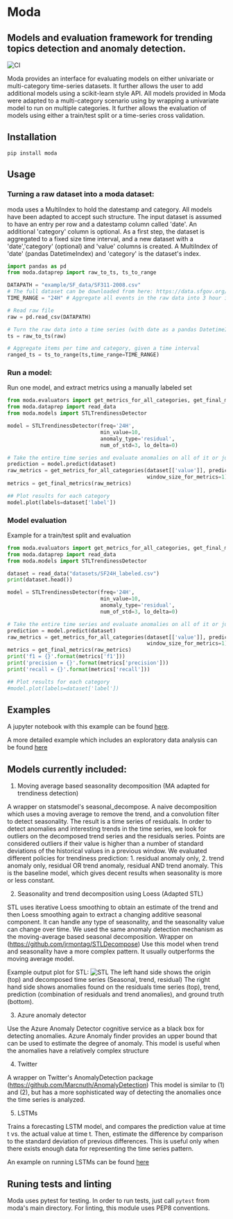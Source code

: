 # Moda
## Models and evaluation framework for trending topics detection and anomaly detection.

![CI](https://github.com/omri374/moda/workflows/CI/badge.svg?branch=master)

Moda provides an interface for evaluating models on either univariate or multi-category time-series datasets. It further allows the user to add additional models using a scikit-learn style API. All models provided in Moda were adapted to a multi-category scenario using by wrapping a univariate model to run on multiple categories. It further allows the evaluation of models using either a train/test split or a time-series cross validation.

## Installation
`pip install moda`

## Usage

### Turning a raw dataset into a moda dataset:
moda uses a MultiIndex to hold the datestamp and category. All models have been adapted to accept such structure. The input dataset is assumed to have an entry per row and a datestamp column called 'date'. An additional 'category' column is optional.
As a first step, the dataset is aggregated to a fixed size time interval, and a new dataset with a 'date','category' (optional) and 'value' columns is created. A MultiIndex of 'date' (pandas DatetimeIndex) and 'category' is the dataset's index.

```python
import pandas as pd
from moda.dataprep import raw_to_ts, ts_to_range

DATAPATH = "example/SF_data/SF311-2008.csv"
# The full dataset can be downloaded from here: https://data.sfgov.org/City-Infrastructure/311-Cases/vw6y-z8j6/data
TIME_RANGE = "24H" # Aggregate all events in the raw data into 3 hour intervals

# Read raw file
raw = pd.read_csv(DATAPATH)

# Turn the raw data into a time series (with date as a pandas DatetimeIndex)
ts = raw_to_ts(raw)

# Aggregate items per time and category, given a time interval
ranged_ts = ts_to_range(ts,time_range=TIME_RANGE)
```

### Run a model:

Run one model, and extract metrics using a manually labeled set
```python
from moda.evaluators import get_metrics_for_all_categories, get_final_metrics
from moda.dataprep import read_data
from moda.models import STLTrendinessDetector

model = STLTrendinessDetector(freq='24H', 
                              min_value=10,
                              anomaly_type='residual',
                              num_of_std=3, lo_delta=0)

# Take the entire time series and evaluate anomalies on all of it or just the last window(s)
prediction = model.predict(dataset)
raw_metrics = get_metrics_for_all_categories(dataset[['value']], prediction[['prediction']], dataset[['label']],
                                             window_size_for_metrics=1)
metrics = get_final_metrics(raw_metrics)

## Plot results for each category
model.plot(labels=dataset['label'])
```

### Model evaluation

Example for a train/test split and evaluation
```python
from moda.evaluators import get_metrics_for_all_categories, get_final_metrics
from moda.dataprep import read_data
from moda.models import STLTrendinessDetector

dataset = read_data("datasets/SF24H_labeled.csv")
print(dataset.head())

model = STLTrendinessDetector(freq='24H', 
                              min_value=10,
                              anomaly_type='residual',
                              num_of_std=3, lo_delta=0)

# Take the entire time series and evaluate anomalies on all of it or just the last window(s)
prediction = model.predict(dataset)
raw_metrics = get_metrics_for_all_categories(dataset[['value']], prediction[['prediction']], dataset[['label']],
                                             window_size_for_metrics=1)
metrics = get_final_metrics(raw_metrics)
print('f1 = {}'.format(metrics['f1']))
print('precision = {}'.format(metrics['precision']))
print('recall = {}'.format(metrics['recall']))

## Plot results for each category
#model.plot(labels=dataset['label'])   
```

## Examples
A jupyter notebook with this example can be found [here](example.ipynb).

A more detailed example which includes an exploratory data analysis can be found [here](moda/example/EDA.ipynb)


## Models currently included:
1. Moving average based seasonality decomposition (MA adapted for trendiness detection)

A wrapper on statsmodel's seasonal_decompose. A naive decomposition which uses a moving average to remove the trend, and a convolution filter to detect seasonality. The result is a time series of residuals. In order to detect anomalies and interesting trends in the time series, we look for outliers on the decomposed trend series and the residuals series. Points are considered outliers if their value is higher than a number of standard deviations of the historical values in a previous window. We evaluated different policies for trendiness prediction: 1. residual anomaly only, 2. trend anomaly only, residual OR trend anomaly, residual AND trend anomaly.
This is the baseline model, which gives decent results when seasonality is more or less constant.

2. Seasonality and trend decomposition using Loess (Adapted STL)

STL uses iterative Loess smoothing to obtain an estimate of the trend and then Loess smoothing again to extract a changing additive seasonal component. It can handle any type of seasonality, and the seasonality value can change over time. We used the same anomaly detection mechanism as the moving-average based seasonal decomposition.
Wrapper on (https://github.com/jrmontag/STLDecompose)
Use this model when trend and seasonality have a more complex pattern. It usually outperforms the moving average model.

Example output plot for STL:
![STL](https://github.com/omri374/moda/raw/master/figs/STL_example.png)
The left hand side shows the origin (top) and decomposed time series (Seasonal, trend, residual)
The right hand side shows anomalies found on the residuals time series (top), trend, prediction (combination of residuals and trend anomalies), and ground truth (bottom). 

3. Azure anomaly detector

Use the Azure Anomaly Detector cognitive service as a black box for detecting anomalies. Azure Anomaly finder provides an upper bound that can be used to estimate the degree of anomaly. This model is useful when the anomalies have a relatively complex structure

4. Twitter

A wrapper on Twitter's AnomalyDetection package (https://github.com/Marcnuth/AnomalyDetection)
This model is similar to (1) and (2), but has a more sophisticated way of detecting the anomalies once the time series is analyzed.

5. LSTMs

Trains a forecasting LSTM model, and compares the prediction value at time t vs. the actual value at time t. Then, estimate the difference by comparison to the standard deviation of previous differences. This is useful only when there exists enough data for representing the time series pattern.

An example on running LSTMs can be found [here](moda/example/lstm/LSTM_AD.ipynb)


## Runing tests and linting
Moda uses pytest for testing. In order to run tests, just call `pytest` from moda's main directory. For linting, this module uses PEP8 conventions.
